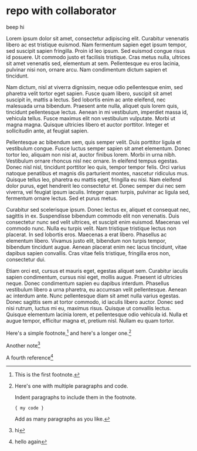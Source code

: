 # repo with collaborator


beep
hi

Lorem ipsum dolor sit amet, consectetur adipiscing elit. Curabitur venenatis libero ac est tristique euismod. Nam fermentum sapien eget ipsum tempor, sed suscipit sapien fringilla. Proin id leo ipsum. Sed euismod congue risus id posuere. Ut commodo justo et facilisis tristique. Cras metus nulla, ultrices sit amet venenatis sed, elementum at sem. Pellentesque eu eros lacinia, pulvinar nisi non, ornare arcu. Nam condimentum dictum sapien et tincidunt.

Nam dictum, nisl at viverra dignissim, neque odio pellentesque enim, sed pharetra velit tortor eget sapien. Fusce quam libero, suscipit sit amet suscipit in, mattis a lectus. Sed lobortis enim ac ante eleifend, nec malesuada urna bibendum. Praesent ante nulla, aliquet quis lorem quis, tincidunt pellentesque lectus. Aenean in mi vestibulum, imperdiet massa id, vehicula tellus. Fusce maximus elit non vestibulum vulputate. Morbi ut magna magna. Quisque ultricies libero et auctor porttitor. Integer et sollicitudin ante, at feugiat sapien.

Pellentesque ac bibendum sem, quis semper velit. Duis porttitor ligula et vestibulum congue. Fusce luctus semper sapien sit amet elementum. Donec tortor leo, aliquam non nisi at, auctor finibus lorem. Morbi in urna nibh. Vestibulum ornare rhoncus nisl nec ornare. In eleifend tempus egestas. Donec nisl nisl, tincidunt porttitor leo quis, tempor tempor felis. Orci varius natoque penatibus et magnis dis parturient montes, nascetur ridiculus mus. Quisque tellus leo, pharetra eu mattis eget, fringilla eu nisi. Nam eleifend dolor purus, eget hendrerit leo consectetur et. Donec semper dui nec sem viverra, vel feugiat ipsum iaculis. Integer quam turpis, pulvinar ac ligula sed, fermentum ornare lectus. Sed et purus metus.

Curabitur sed scelerisque ipsum. Donec lectus ex, aliquet et consequat nec, sagittis in ex. Suspendisse bibendum commodo elit non venenatis. Duis consectetur nunc sed velit ultrices, et suscipit enim euismod. Maecenas vel commodo nunc. Nulla eu turpis velit. Nam tristique tristique lectus non placerat. In sed lobortis eros. Maecenas a erat libero. Phasellus ac elementum libero. Vivamus justo elit, bibendum non turpis tempor, bibendum tincidunt augue. Aenean placerat enim nec lacus tincidunt, vitae dapibus sapien convallis. Cras vitae felis tristique, fringilla eros non, consectetur dui.

Etiam orci est, cursus et mauris eget, egestas aliquet sem. Curabitur iaculis sapien condimentum, cursus nisi eget, mollis augue. Praesent id ultricies neque. Donec condimentum sapien eu dapibus interdum. Phasellus vestibulum libero a urna pharetra, eu accumsan velit pellentesque. Aenean ac interdum ante. Nunc pellentesque diam sit amet nulla varius egestas. Donec sagittis sem at tortor commodo, id iaculis libero auctor. Donec sed nisi rutrum, luctus mi eu, maximus risus. Quisque ut convallis lectus. Quisque elementum lacinia lorem, et pellentesque odio vehicula id. Nulla et augue tempor, efficitur magna et, pretium nisl. Nullam eu quam tortor.

Here's a simple footnote,[^1] and here's a longer one.[^2]

Another note[^3]

A fourth reference[^4]

[^1]: This is the first footnote.

[^2]: Here's one with multiple paragraphs and code.

    Indent paragraphs to include them in the footnote.

    `{ my code }`

    Add as many paragraphs as you like.
    
 [^3]: hi
 
 [^4]: hello again
